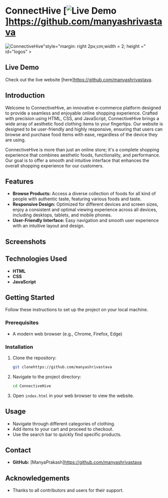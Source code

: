 # ConnectHive [![Live Demo](https://img.shields.io/badge/Live%20Demo-Visit-blue)]https://github.com/manyashrivastava

![ConnectiveHive](https://th.bing.com/th/id/OIP.VbXnQ_scyen5aROdC2h59wHaHa?rs=1&pid=ImgDetMain)"style="margin: right 2px;cm;width = 2; height =" id="logos" >

## Live Demo

Check out the live website [here]https://github.com/manyashrivastava.

## Introduction

Welcome to ConnectiveHive, an innovative e-commerce platform designed to provide a seamless and enjoyable online shopping experience. Crafted with precision using HTML, CSS, and JavaScript, ConnectiveHive brings a wide array of aesthetic food clothing items to your fingertips. Our website is designed to be user-friendly and highly responsive, ensuring that users can browse and purchase food items with ease, regardless of the device they are using.

ConnectiveHive is more than just an online store; it's a complete shopping experience that combines aesthetic foods, functionality, and performance. Our goal is to offer a smooth and intuitive interface that enhances the overall shopping experience for our customers.

## Features

- **Browse Products:** Access a diverse collection of foods for all kind of people with authentic taste, featuring various foods and taste.
- **Responsive Design:** Optimized for different devices and screen sizes, enjoy a consistent and optimal viewing experience across all devices, including desktops, tablets, and mobile phones.
- **User-Friendly Interface:** Easy navigation and smooth user experience with an intuitive layout and design.

## Screenshots


## Technologies Used

- **HTML**
- **CSS**
- **JavaScript**

## Getting Started

Follow these instructions to set up the project on your local machine.

### Prerequisites

- A modern web browser (e.g., Chrome, Firefox, Edge)

### Installation

1. Clone the repository:
    ```sh
    git clonehttps://github.com/manyashrivastava
    ```

2. Navigate to the project directory:
    ```sh
    cd ConnectiveHive
    ```

3. Open `index.html` in your web browser to view the website.

## Usage

- Navigate through different categories of clothing.
- Add items to your cart and proceed to checkout.
- Use the search bar to quickly find specific products.

## Contact

- **GitHub:** [ManyaPrakash]https://github.com/manyashrivastava

## Acknowledgements

- Thanks to all contributors and users for their support.

